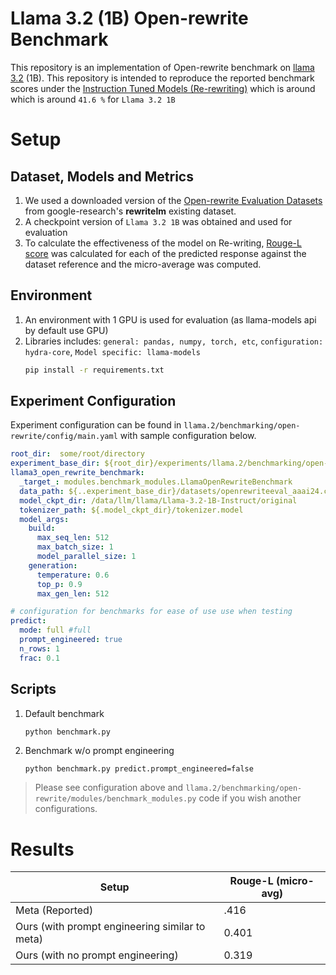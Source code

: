 # Llama 3.2 (1B) Open-rewrite Benchmark

This repository is an implementation of Open-rewrite benchmark on [llama 3.2](https://ai.meta.com/blog/llama-3-2-connect-2024-vision-edge-mobile-devices/) (1B). This repository is intended to reproduce the reported benchmark scores under the [Instruction Tuned Models (Re-rewriting)](https://github.com/meta-llama/llama-models/blob/main/models/llama3_2/MODEL_CARD.md#instruction-tuned-models) which is around which is around `41.6 %` for `Llama 3.2 1B`

# Setup
## Dataset, Models and Metrics
1. We used a downloaded version of the [Open-rewrite Evaluation Datasets](https://github.com/google-research/google-research/blob/master/rewritelm/openrewriteeval_aaai24.zip) from google-research's **rewritelm** existing dataset.
2. A checkpoint version of `Llama 3.2 1B` was obtained and used for evaluation
3. To calculate the effectiveness of the model on Re-writing, [Rouge-L score](https://pypi.org/project/rouge-score/) was calculated for each of the predicted response against the dataset reference and the micro-average was computed.

## Environment
1. An environment with 1 GPU is used for evaluation (as llama-models api by default use GPU)
2. Libraries includes: `general: pandas, numpy, torch, etc`, `configuration: hydra-core`, `Model specific: llama-models`
    ```bash
    pip install -r requirements.txt
    ```

## Experiment Configuration
Experiment configuration can be found in `llama.2/benchmarking/open-rewrite/config/main.yaml` with sample configuration below.
```yaml
root_dir:  some/root/directory
experiment_base_dir: ${root_dir}/experiments/llama.2/benchmarking/open-rewrite
llama3_open_rewrite_benchmark:
  _target_: modules.benchmark_modules.LlamaOpenRewriteBenchmark
  data_path: ${..experiment_base_dir}/datasets/openrewriteeval_aaai24.csv
  model_ckpt_dir: /data/llm/llama/Llama-3.2-1B-Instruct/original
  tokenizer_path: ${.model_ckpt_dir}/tokenizer.model
  model_args:
    build:
      max_seq_len: 512
      max_batch_size: 1
      model_parallel_size: 1
    generation:     
      temperature: 0.6
      top_p: 0.9
      max_gen_len: 512

# configuration for benchmarks for ease of use use when testing
predict:
  mode: full #full
  prompt_engineered: true
  n_rows: 1
  frac: 0.1
```

## Scripts
1. Default benchmark
    ```bash
    python benchmark.py
    ``` 
2. Benchmark w/o prompt engineering
    ```
    python benchmark.py predict.prompt_engineered=false
    ```
> Please see configuration above and `llama.2/benchmarking/open-rewrite/modules/benchmark_modules.py` code if you wish another configurations. 


# Results
| Setup       | Rouge-L (micro-avg) |
|-----------------|-------|
| Meta (Reported)     | .416   |
| Ours (with prompt engineering similar to meta)           | 0.401   |
| Ours (with no prompt engineering)  | 0.319   |